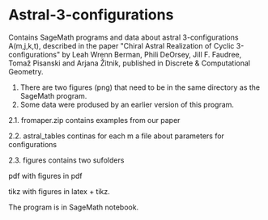# Astral-3-configurations

Contains SageMath programs and data about astral 3-configurations A(m,j,k,t),
described in the paper "Chiral Astral Realization of Cyclic 3-configurations"
by Leah Wrenn Berman, Phili DeOrsey, Jill F. Faudree, Tomaž Pisanski and Arjana Žitnik,
published in Discrete & Computational Geometry.

1. There are two figures (png) that need to be in the same directory as the SageMath program.
2. Some data were prodused by an earlier version of this program.

2.1. fromaper.zip contains examples from our paper

2.2. astral_tables continas for each m a file about parameters for configurations

2.3. figures contains two sufolders

pdf with figures in pdf

tikz with figures in latex + tikz.

The program is in SageMath notebook.

